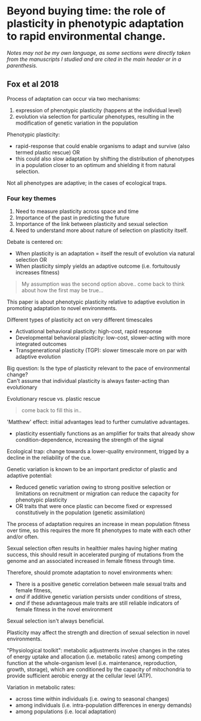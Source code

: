 # Beyond buying time: the role of plasticity in phenotypic adaptation to rapid environmental change.

*Notes may not be my own language, as some sections were directly taken from the manuscripts I studied and are cited in the main header or in a parenthesis.*

## Fox et al 2018

Process of adaptation can occur via two mechanisms:  
1. expression of phenotypic plasticity (happens at the individual level)   
2. evolution via selection for particular phenotypes, resulting in the modification of genetic variation in the population

Phenotypic plasticity:  
- rapid-response that could enable organisms to adapt and survive (also termed plastic rescue) OR  
- this could also slow adaptation by shifting the distribution of phenotypes in a population closer to an optimum and shielding it from natural selection.

Not all phenotypes are adaptive; in the cases of ecological traps.

### Four key themes

1. Need to measure plasticity across space and time  
2. Importance of the past in predicting the future  
3. Importance of the link between plasticity and sexual selection  
4. Need to understand more about nature of selection on plasticity itself.

Debate is centered on:  
- When plasticity is an adaptation = itself the result of evolution via natural selection OR  
- When plasticity simply yields an adaptive outcome (i.e. fortuitously increases fitness)

> My assumption was the second option above.. come back to think about how the first may be true...

This paper is about phenotypic plasticity relative to adaptive evolution in promoting adaptation to novel environments.

Different types of plasticity act on very different timescales  
- Activational behavioral plasticity: high-cost, rapid response  
- Developmental behavioral plasticity: low-cost, slower-acting with more integrated outcomes  
- Transgenerational plasticity (TGP): slower timescale more on par with adaptive evolution  

Big question: Is the type of plasticity relevant to the pace of environmental change?  
Can't assume that individual plasticity is always faster-acting than evolutionary

Evolutionary rescue vs. plastic rescue

> come back to fill this in..

'Matthew' effect: initial advantages lead to further cumulative advantages.  
- plasticity essentially functions as an amplifier for traits that already show condition-dependence, increasing the strength of the signal

Ecological trap: change towards a lower-quality environment, trigged by a decline in the reliability of the cue.

Genetic variation is known to be an important predictor of plastic and adaptive potential:  
- Reduced genetic variation owing to strong positive selection or limitations on recruitment or migration can reduce the capacity for phenotypic plasticity  
- OR traits that were once plastic can become fixed or expressed constitutively in the population (genetic assimilation)  

The process of adaptation requires an increase in mean population fitness over time, so this requires the more fit phenotypes to mate with each other and/or often.  

Sexual selection often results in healthier males having higher mating success, this should result in accelerated purging of mutations from the genome and an associated increased in female fitness through time.  

Therefore, should promote adaptation to novel environments when:  
- There is a positive genetic correlation between male sexual traits and female fitness,   
- *and* if additive genetic variation persists under conditions of stress,  
- *and* if these advantageous male traits are still reliable indicators of female fitness in the novel environment

Sexual selection isn't always beneficial.

Plasticity may affect the strength and direction of sexual selection in novel environments.

"Physiological toolkit": metabolic adjustments involve changes in the rates of energy uptake and allocation (i.e. metabolic rates) among competing function at the whole-organism level (i.e. maintenance, reproduction, growth, storage), which are conditioned by the capacity of mitochondria to provide sufficient aerobic energy at the cellular level (ATP).

Variation in metabolic rates:  
- across time within individuals (i.e. owing to seasonal changes)  
- among individuals (i.e. intra-population differences in energy demands)  
- among populations (i.e. local adaptation)
